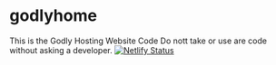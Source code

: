 # godlyhome
This is the Godly Hosting Website Code 
Do nott take or use are code without asking a developer.
[![Netlify Status](https://api.netlify.com/api/v1/badges/aaa67de5-93df-45fc-ab16-e4efcafbd639/deploy-status)](https://app.netlify.com/sites/modest-hugle-8c04fe/deploys)
